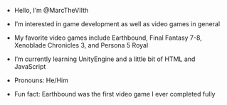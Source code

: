 - Hello, I’m @MarcTheVIIth
- I’m interested in game development as well as video games in general
- My favorite video games include Earthbound, Final Fantasy 7-8, Xenoblade Chronicles 3, and Persona 5 Royal
- I’m currently learning UnityEngine and a little bit of HTML and JavaScript
  
- Pronouns: He/Him
- Fun fact: Earthbound was the first video game I ever completed fully

<!---
MarcTheVIIth/MarcTheVIIth is a ✨ special ✨ repository because its `README.md` (this file) appears on your GitHub profile.
You can click the Preview link to take a look at your changes.
--->
